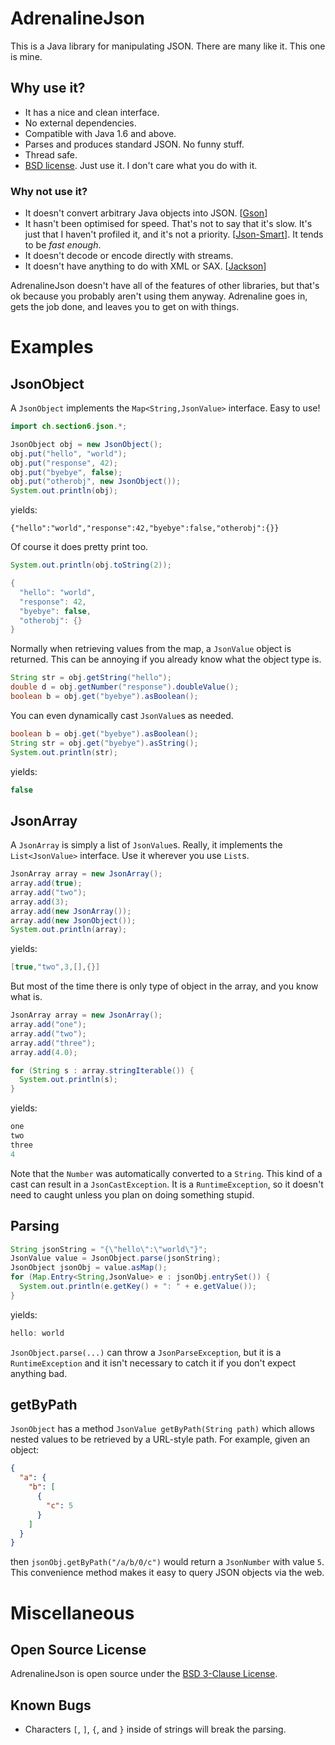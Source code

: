 # AdrenalineJson

This is a Java library for manipulating JSON. There are many like it. This one is mine.

## Why use it?
 * It has a nice and clean interface.
 * No external dependencies.
 * Compatible with Java 1.6 and above.
 * Parses and produces standard JSON. No funny stuff.
 * Thread safe.
 * [BSD license](http://www.w3.org/Consortium/Legal/2008/03-bsd-license.html). Just use it. I don't care what you do with it.

### Why not use it?
  * It doesn't convert arbitrary Java objects into JSON. [[Gson](http://code.google.com/p/google-gson/)]
  * It hasn't been optimised for speed. That's not to say that it's slow. It's just that I haven't profiled it, and it's not a priority. [[Json-Smart](http://code.google.com/p/json-smart/)]. It tends to be *fast enough*.
  * It doesn't decode or encode directly with streams.
  * It doesn't have anything to do with XML or SAX. [[Jackson](http://jackson.codehaus.org/)]

AdrenalineJson doesn't have all of the features of other libraries, but that's ok because you probably aren't using them anyway. Adrenaline goes in, gets the job done, and leaves you to get on with things.


# Examples

## JsonObject

A `JsonObject` implements the `Map<String,JsonValue>` interface. Easy to use!

```Java
import ch.section6.json.*;

JsonObject obj = new JsonObject();
obj.put("hello", "world");
obj.put("response", 42);
obj.put("byebye", false);
obj.put("otherobj", new JsonObject());
System.out.println(obj);
```
yields:

```
{"hello":"world","response":42,"byebye":false,"otherobj":{}}
```
Of course it does pretty print too.

```Java
System.out.println(obj.toString(2));
```
```Java
{
  "hello": "world",
  "response": 42,
  "byebye": false,
  "otherobj": {}
}  
```

Normally when retrieving values from the map, a `JsonValue` object is returned. This can be annoying if you already know what the object type is.

```Java
String str = obj.getString("hello");
double d = obj.getNumber("response").doubleValue();
boolean b = obj.get("byebye").asBoolean();
```

You can even dynamically cast `JsonValue`s as needed.

```Java
boolean b = obj.get("byebye").asBoolean();
String str = obj.get("byebye").asString();
System.out.println(str);
```

yields:

```Java
false
```

## JsonArray

A `JsonArray` is simply a list of `JsonValue`s. Really, it implements the `List<JsonValue>` interface. Use it wherever you use `List`s.

```Java
JsonArray array = new JsonArray();
array.add(true);
array.add("two");
array.add(3);
array.add(new JsonArray());
array.add(new JsonObject());
System.out.println(array);
```

yields:

```Java
[true,"two",3,[],{}]
```

But most of the time there is only type of object in the array, and you know what is.

```Java
JsonArray array = new JsonArray();
array.add("one");
array.add("two");
array.add("three");
array.add(4.0);

for (String s : array.stringIterable()) {
  System.out.println(s);
}
```

yields:

```Java
one
two
three
4
```
Note that the `Number` was automatically converted to a `String`. This kind of a cast can result in a `JsonCastException`. It is a `RuntimeException`, so it doesn't need to caught unless you plan on doing something stupid.

## Parsing

```Java
String jsonString = "{\"hello\":\"world\"}";
JsonValue value = JsonObject.parse(jsonString);
JsonObject jsonObj = value.asMap();
for (Map.Entry<String,JsonValue> e : jsonObj.entrySet()) {
  System.out.println(e.getKey() + ": " + e.getValue());
}
```
yields:

```Java
hello: world
```

`JsonObject.parse(...)` can throw a `JsonParseException`, but it is a `RuntimeException` and it isn't necessary to catch it if you don't expect anything bad.

## getByPath

`JsonObject` has a method `JsonValue getByPath(String path)` which allows nested values to be retrieved by a URL-style path. For example, given an object:

```JSON
{
  "a": {
    "b": [
      {
        "c": 5
      }
    ]
  }
}
```
then `jsonObj.getByPath("/a/b/0/c")` would return a `JsonNumber` with value `5`. This convenience method makes it easy to query JSON objects via the web.

# Miscellaneous

## Open Source License

AdrenalineJson is open source under the [BSD 3-Clause License](http://www.w3.org/Consortium/Legal/2008/03-bsd-license.html).

## Known Bugs
 * Characters `[`, `]`, `{`, and `}` inside of strings will break the parsing.
